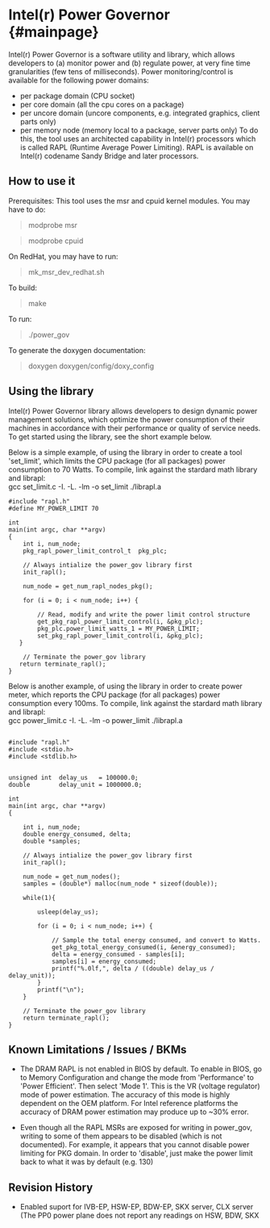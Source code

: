 Intel(r) Power Governor    {#mainpage}
=======================

Intel(r) Power Governor is a software utility and library, which allows developers 
to (a) monitor power and (b) regulate power, at very fine time granularities 
(few tens of milliseconds). Power monitoring/control is available for the 
following power domains: 
- per package domain (CPU socket)
- per core domain (all the cpu cores on a package)
- per uncore domain (uncore components, e.g. integrated graphics, client parts
  only) 
- per memory node (memory local to a package, server parts only) 
To do this, the tool uses an architected capability in
Intel(r) processors which is called RAPL (Runtime Average Power Limiting).
RAPL is available on Intel(r) codename Sandy Bridge and later processors. 


How to use it
-----------------------------------

Prerequisites: 
This tool uses the msr and cpuid kernel modules. You may have to do: 
> modprobe msr 

> modprobe cpuid 

On RedHat, you may have to run: 
> mk_msr_dev_redhat.sh

To build: 
> make

To run: 
> ./power_gov

To generate the doxygen documentation: 
> doxygen doxygen/config/doxy_config 


Using the library
-----------------------------------

Intel(r) Power Governor library allows developers to design dynamic power management
solutions, which optimize the power consumption of their machines in accordance 
with their performance or quality of service needs. 
To get started using the library, see the short example below. 

Below is a simple example, of using the library in order to create a tool 'set_limit',
which limits the CPU package (for all packages) power consumption to 70 Watts. 
To compile, link against the stardard math library and librapl:  
    gcc set_limit.c -I. -L. -lm -o set_limit ./librapl.a

~~~{.c}
#include "rapl.h"
#define MY_POWER_LIMIT 70
 
int
main(int argc, char **argv)
{
    int i, num_node;
    pkg_rapl_power_limit_control_t  pkg_plc;
     
    // Always intialize the power_gov library first
    init_rapl();

    num_node = get_num_rapl_nodes_pkg();

    for (i = 0; i < num_node; i++) {

        // Read, modify and write the power limit control structure
        get_pkg_rapl_power_limit_control(i, &pkg_plc);
        pkg_plc.power_limit_watts_1 = MY_POWER_LIMIT;
        set_pkg_rapl_power_limit_control(i, &pkg_plc);
   }

    // Terminate the power_gov library
   return terminate_rapl();
}
~~~

Below is another example, of using the library in order to create 
power meter, which reports the CPU package (for all packages) power consumption every 100ms. 
To compile, link against the stardard math library and librapl:  
    gcc power_limit.c -I. -L. -lm -o power_limit ./librapl.a

~~~{.c}

#include "rapl.h"
#include <stdio.h>
#include <stdlib.h>


unsigned int  delay_us   = 100000.0;
double        delay_unit = 1000000.0;

int
main(int argc, char **argv)
{

    int i, num_node;
    double energy_consumed, delta;
    double *samples;

    // Always intialize the power_gov library first
    init_rapl();

    num_node = get_num_nodes();
    samples = (double*) malloc(num_node * sizeof(double));

    while(1){

        usleep(delay_us);

        for (i = 0; i < num_node; i++) {

            // Sample the total energy consumed, and convert to Watts.  
            get_pkg_total_energy_consumed(i, &energy_consumed);
            delta = energy_consumed - samples[i];
            samples[i] = energy_consumed;
            printf("%.0lf,", delta / ((double) delay_us / delay_unit));
        }
        printf("\n");
    }

    // Terminate the power_gov library
    return terminate_rapl();
}
~~~

Known Limitations / Issues / BKMs
-----------------------------------

- The DRAM RAPL is not enabled in BIOS by default.
To enable in BIOS, go to Memory Configuration and change the mode from
'Performance' to 'Power Efficient'. Then select 'Mode 1'. This is the 
VR (voltage regulator) mode of power estimation. The accuracy of this mode
is highly dependent on the OEM platform. For Intel reference platforms the 
accuracy of DRAM power estimation may produce up to ~30% error. 

- Even though all the RAPL MSRs are exposed for writing in power_gov, writing to 
some of them appears to be disabled (which is not documented). For example, it
appears that you cannot disable power limiting for PKG domain. In order to 
'disable', just make the power limit back to what it was by default (e.g. 130) 

 
Revision History
-----------------------------------
- Enabled suport for IVB-EP, HSW-EP, BDW-EP, SKX server, CLX server
(The PP0 power plane does not report any readings on HSW, BDW, SKX


